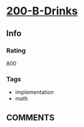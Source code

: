 # [200-B-Drinks](https://codeforces.com/contest/200/problem/B)

## Info

### Rating

800

### Tags

- implementation
- math

## __COMMENTS__

> 
